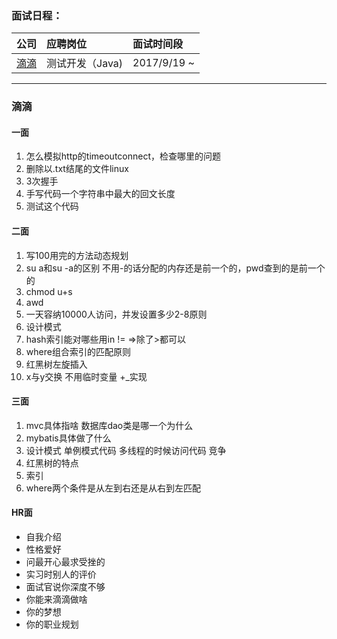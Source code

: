 ### **面试日程：** 

| 公司 | 应聘岗位 |面试时间段 |
| :------------- |:-------------|:-------------|
|[滴滴](#didi) | 测试开发（Java) | 2017/9/19 ~ |

----
### <a id="didi"> 滴滴 </a>
#### 一面
1. 怎么模拟http的timeoutconnect，检查哪里的问题
2. 删除以.txt结尾的文件linux
3. 3次握手
4. 手写代码一个字符串中最大的回文长度
5. 测试这个代码

#### 二面
1. 写100用完的方法动态规划
2. su a和su -a的区别 不用-的话分配的内存还是前一个的，pwd查到的是前一个的
3. chmod u+s
4. awd
5. 一天容纳10000人访问，并发设置多少2-8原则
6. 设计模式
7. hash索引能对哪些用in != =>除了>都可以
8. where组合索引的匹配原则
9. 红黑树左旋插入
10. x与y交换 不用临时变量 +_实现

#### 三面
1. mvc具体指啥 数据库dao类是哪一个为什么
2. mybatis具体做了什么 
3. 设计模式 单例模式代码 多线程的时候访问代码 竞争
4. 红黑树的特点
5. 索引
6. where两个条件是从左到右还是从右到左匹配

#### HR面
- 自我介绍
- 性格爱好 
- 问最开心最求受挫的 
- 实习时别人的评价 
- 面试官说你深度不够 
- 你能来滴滴做啥 
- 你的梦想 
- 你的职业规划
